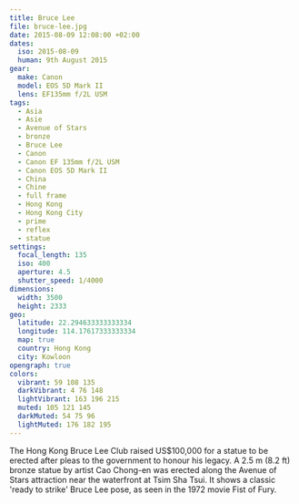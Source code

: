 ```yaml
---
title: Bruce Lee
file: bruce-lee.jpg
date: 2015-08-09 12:08:00 +02:00
dates:
  iso: 2015-08-09
  human: 9th August 2015
gear:
  make: Canon
  model: EOS 5D Mark II
  lens: EF135mm f/2L USM
tags:
  - Asia
  - Asie
  - Avenue of Stars
  - bronze
  - Bruce Lee
  - Canon
  - Canon EF 135mm f/2L USM
  - Canon EOS 5D Mark II
  - China
  - Chine
  - full frame
  - Hong Kong
  - Hong Kong City
  - prime
  - reflex
  - statue
settings:
  focal_length: 135
  iso: 400
  aperture: 4.5
  shutter_speed: 1/4000
dimensions:
  width: 3500
  height: 2333
geo:
  latitude: 22.294633333333334
  longitude: 114.17617333333334
  map: true
  country: Hong Kong
  city: Kowloon
opengraph: true
colors:
  vibrant: 59 108 135
  darkVibrant: 4 76 148
  lightVibrant: 163 196 215
  muted: 105 121 145
  darkMuted: 54 75 96
  lightMuted: 176 182 195
---
```


The Hong Kong Bruce Lee Club raised US$100,000 for a statue to be erected after pleas to the government to honour his legacy. A 2.5 m (8.2 ft) bronze statue by artist Cao Chong-en was erected along the Avenue of Stars attraction near the waterfront at Tsim Sha Tsui. It shows a classic 'ready to strike' Bruce Lee pose, as seen in the 1972 movie Fist of Fury.
